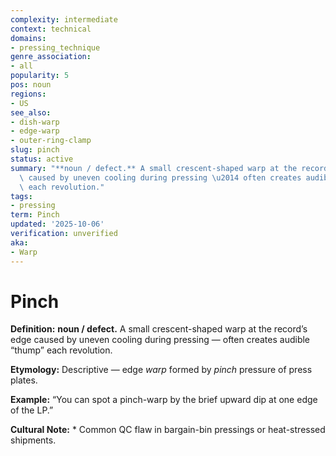 ```yaml
---
complexity: intermediate
context: technical
domains:
- pressing_technique
genre_association:
- all
popularity: 5
pos: noun
regions:
- US
see_also:
- dish-warp
- edge-warp
- outer-ring-clamp
slug: pinch
status: active
summary: "**noun / defect.** A small crescent-shaped warp at the record\u2019s edge\
  \ caused by uneven cooling during pressing \u2014 often creates audible \u201Cthump\u201D\
  \ each revolution."
tags:
- pressing
term: Pinch
updated: '2025-10-06'
verification: unverified
aka:
- Warp
---
```


# Pinch

**Definition:** **noun / defect.** A small crescent-shaped warp at the record’s edge caused by uneven cooling during pressing — often creates audible “thump” each revolution.

**Etymology:** Descriptive — edge *warp* formed by *pinch* pressure of press plates.

**Example:** “You can spot a pinch-warp by the brief upward dip at one edge of the LP.”

**Cultural Note:** * Common QC flaw in bargain-bin pressings or heat-stressed shipments.

